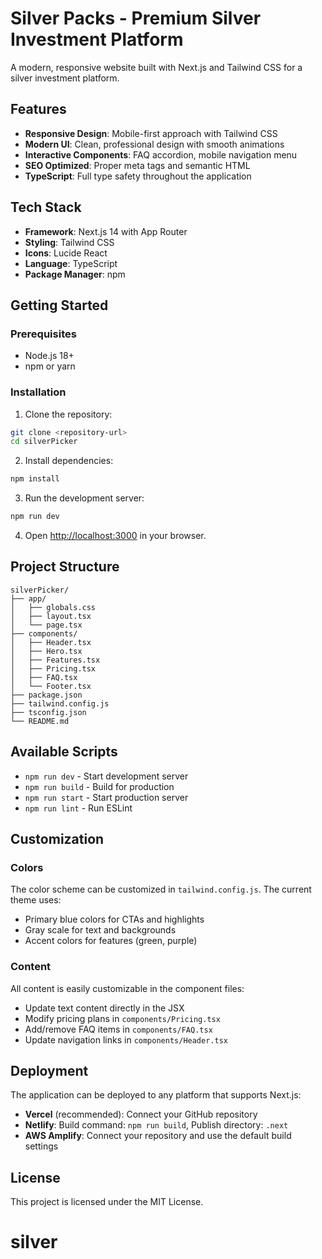 # Silver Packs - Premium Silver Investment Platform

A modern, responsive website built with Next.js and Tailwind CSS for a silver investment platform.

## Features

- **Responsive Design**: Mobile-first approach with Tailwind CSS
- **Modern UI**: Clean, professional design with smooth animations
- **Interactive Components**: FAQ accordion, mobile navigation menu
- **SEO Optimized**: Proper meta tags and semantic HTML
- **TypeScript**: Full type safety throughout the application

## Tech Stack

- **Framework**: Next.js 14 with App Router
- **Styling**: Tailwind CSS
- **Icons**: Lucide React
- **Language**: TypeScript
- **Package Manager**: npm

## Getting Started

### Prerequisites

- Node.js 18+ 
- npm or yarn

### Installation

1. Clone the repository:
```bash
git clone <repository-url>
cd silverPicker
```

2. Install dependencies:
```bash
npm install
```

3. Run the development server:
```bash
npm run dev
```

4. Open [http://localhost:3000](http://localhost:3000) in your browser.

## Project Structure

```
silverPicker/
├── app/
│   ├── globals.css
│   ├── layout.tsx
│   └── page.tsx
├── components/
│   ├── Header.tsx
│   ├── Hero.tsx
│   ├── Features.tsx
│   ├── Pricing.tsx
│   ├── FAQ.tsx
│   └── Footer.tsx
├── package.json
├── tailwind.config.js
├── tsconfig.json
└── README.md
```

## Available Scripts

- `npm run dev` - Start development server
- `npm run build` - Build for production
- `npm run start` - Start production server
- `npm run lint` - Run ESLint

## Customization

### Colors
The color scheme can be customized in `tailwind.config.js`. The current theme uses:
- Primary blue colors for CTAs and highlights
- Gray scale for text and backgrounds
- Accent colors for features (green, purple)

### Content
All content is easily customizable in the component files:
- Update text content directly in the JSX
- Modify pricing plans in `components/Pricing.tsx`
- Add/remove FAQ items in `components/FAQ.tsx`
- Update navigation links in `components/Header.tsx`

## Deployment

The application can be deployed to any platform that supports Next.js:

- **Vercel** (recommended): Connect your GitHub repository
- **Netlify**: Build command: `npm run build`, Publish directory: `.next`
- **AWS Amplify**: Connect your repository and use the default build settings

## License

This project is licensed under the MIT License.
# silver
